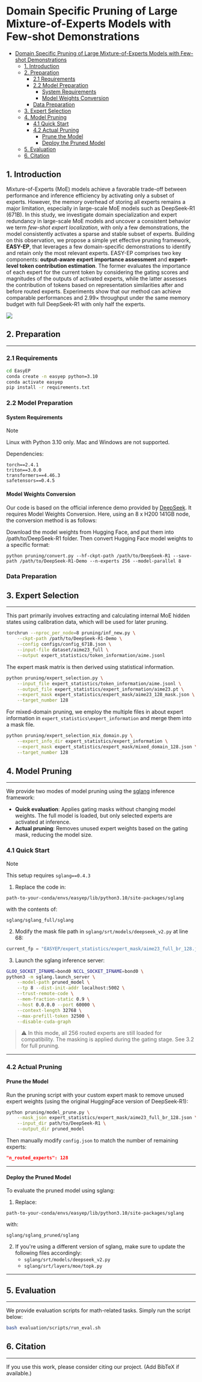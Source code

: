 # Domain Specific Pruning of Large Mixture-of-Experts Models with Few-shot Demonstrations
- [Domain Specific Pruning of Large Mixture-of-Experts Models with Few-shot Demonstrations](#domain-specific-pruning-of-large-mixture-of-experts-models-with-few-shot-demonstrations)
  - [1. Introduction](#1-introduction)
  - [2. Preparation](#2-preparation)
    - [2.1 Requirements](#21-requirements)
    - [2.2 Model Preparation](#22-model-preparation)
      - [System Requirements](#system-requirements)
      - [Model Weights Conversion](#model-weights-conversion)
    - [Data Preparation](#data-preparation)
  - [3. Expert Selection](#3-expert-selection)
  - [4. Model Pruning](#4-model-pruning)
    - [4.1 Quick Start](#41-quick-start)
    - [4.2 Actual Pruning](#42-actual-pruning)
      - [Prune the Model](#prune-the-model)
      - [Deploy the Pruned Model](#deploy-the-pruned-model)
  - [5. Evaluation](#5-evaluation)
  - [6. Citation](#6-citation)


## 1. Introduction
Mixture-of-Experts (MoE) models achieve a favorable trade-off between performance and inference efficiency by activating only a subset of experts. However, the memory overhead of storing all experts remains a major limitation, especially in large-scale MoE models such as DeepSeek-R1 (671B). In this study, we investigate domain specialization and expert redundancy in large-scale MoE models and uncover a consistent behavior we term *few-shot expert localization*, with only a few demonstrations, the model consistently activates a sparse and stable subset of experts. Building on this observation, we propose a simple yet effective pruning framework, **EASY-EP**, that leverages a few domain-specific demonstrations to identify and retain only the most relevant experts. EASY-EP comprises two key components: **output-aware expert importance assessment** and **expert-level token contribution estimation**. The former evaluates the importance of each expert for the current token by considering the gating scores and magnitudes of the outputs of activated experts, while the latter assesses the contribution of tokens based on representation similarities after and before routed experts. Experiments show that our method can achieve comparable performances and $2.99\times$ throughput under the same memory budget with full DeepSeek-R1 with only half the experts.

![](framework-v5.png)

## 2. Preparation
---

### 2.1 Requirements
```bash
cd EasyEP
conda create -n easyep python=3.10
conda activate easyep
pip install -r requirements.txt
```
### 2.2 Model Preparation

#### System Requirements
> [!NOTE] 
> Linux with Python 3.10 only. Mac and Windows are not supported.

Dependencies:
```pip-requirements
torch==2.4.1
triton==3.0.0
transformers==4.46.3
safetensors==0.4.5
```

#### Model Weights Conversion
Our code is based on the official inference demo provided by [DeepSeek](https://github.com/deepseek-ai/DeepSeek-V3/tree/main?tab=readme-ov-file#61-inference-with-deepseek-infer-demo-example-only). It requires Model Weights Conversion. Here, using an 8 x H200 141GB node, the conversion method is as follows:

Download the model weights from Hugging Face, and put them into /path/to/DeepSeek-R1 folder. Then convert Hugging Face model weights to a specific format:

```shell
python pruning/convert.py --hf-ckpt-path /path/to/DeepSeek-R1 --save-path /path/to/DeepSeek-R1-Demo --n-experts 256 --model-parallel 8
```

### Data Preparation


## 3. Expert Selection
---

This part primarily involves extracting and calculating internal MoE hidden states using calibration data, which will be used for later pruning.
```bash
torchrun --nproc_per_node=8 pruning/inf_new.py \
    --ckpt-path /path/to/DeepSeek-R1-Demo \
    --config configs/config_671B.json \
    --input-file dataset/aime23_full \
    --output expert_statistics/token_information/aime.jsonl
```

The expert mask matrix is then derived using statistical information. 
```bash
python pruning/expert_selection.py \
    --input_file expert_statistics/token_information/aime.jsonl \
    --output_file expert_statistics/expert_information/aime23.pt \
    --expert_mask expert_statistics/expert_mask/aime23_128_mask.json \
    --target_number 128
```
For mixed-domain pruning, we employ the multiple files in about expert information in ``expert_statistics\expert_information`` and merge them into a mask file.
```bash
python pruning/expert_selection_mix_domain.py \
    --expert_info_dir expert_statistics/expert_information \
    --expert_mask expert_statistics/expert_mask/mixed_domain_128.json \
    --target_number 128
```

## 4. Model Pruning
---

We provide two modes of model pruning using the [sglang](https://github.com/InternLM/sglang) inference framework:

- **Quick evaluation**: Applies gating masks without changing model weights. The full model is loaded, but only selected experts are activated at inference.
- **Actual pruning**: Removes unused expert weights based on the gating mask, reducing the model size.

### 4.1 Quick Start

> [!NOTE]  
> This setup requires `sglang==0.4.3`

1. Replace the code in:
```
path-to-your-conda/envs/easyep/lib/python3.10/site-packages/sglang
```
with the contents of:
```
sglang/sglang_full/sglang
```

2. Modify the mask file path in `sglang/srt/models/deepseek_v2.py` at line 68:
```python
current_fp = "EASYEP/expert_statistics/expert_mask/aime23_full_br_128.json"  # Replace with your own mask path
```

3. Launch the sglang inference server:
```bash
GLOO_SOCKET_IFNAME=bond0 NCCL_SOCKET_IFNAME=bond0 \
python3 -m sglang.launch_server \
    --model-path pruned_model \
    --tp 8 --dist-init-addr localhost:5002 \
    --trust-remote-code \
    --mem-fraction-static 0.9 \
    --host 0.0.0.0 --port 60000 \
    --context-length 32768 \
    --max-prefill-token 32500 \
    --disable-cuda-graph 
```

> ⚠️ In this mode, all 256 routed experts are still loaded for compatibility. The masking is applied during the gating stage. See 3.2 for full pruning.

---

### 4.2 Actual Pruning

#### Prune the Model

Run the pruning script with your custom expert mask to remove unused expert weights (using the original HuggingFace version of DeepSeek-R1):

```bash
python pruning/model_prune.py \
    --mask_json expert_statistics/expert_mask/aime23_full_br_128.json \
    --input_dir path/to/DeepSeek-R1 \
    --output_dir pruned_model
```

Then manually modify `config.json` to match the number of remaining experts:
```json
"n_routed_experts": 128
```

---

#### Deploy the Pruned Model

To evaluate the pruned model using sglang:

1. Replace:
```
path-to-your-conda/envs/easyep/lib/python3.10/site-packages/sglang
```
with:
```
sglang/sglang_pruned/sglang
```

2. If you're using a different version of sglang, make sure to update the following files accordingly:
   - `sglang/srt/models/deepseek_v2.py`
   - `sglang/srt/layers/moe/topk.py`

---

## 5. Evaluation
---

We provide evaluation scripts for math-related tasks. Simply run the script below:

```bash
bash evaluation/scripts/run_eval.sh
```

## 6. Citation
---

If you use this work, please consider citing our project. (Add BibTeX if available.)